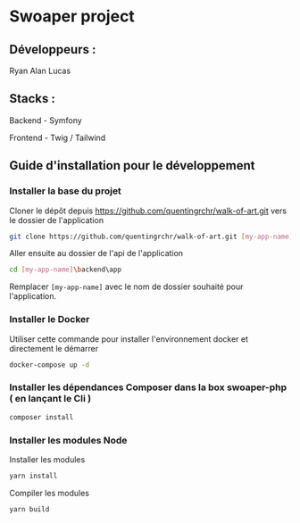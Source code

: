 # Swoaper project

## Développeurs :

Ryan
Alan
Lucas

## Stacks :

Backend - Symfony

Frontend - Twig / Tailwind

## Guide d'installation pour le développement

### Installer la base du projet

  Cloner le dépôt depuis https://github.com/quentingrchr/walk-of-art.git vers le dossier de l'application
```bash
git clone https://github.com/quentingrchr/walk-of-art.git [my-app-name]
```

Aller ensuite au dossier de l'api de l'application
```bash
cd [my-app-name]\backend\app
```
Remplacer `[my-app-name]` avec le nom de dossier souhaité pour l'application.

### Installer le Docker

Utiliser cette commande pour installer l'environnement docker et directement le démarrer  
```bash
docker-compose up -d
```

### Installer les dépendances Composer dans la box swoaper-php ( en lançant le Cli )

```bash
composer install
```

### Installer les modules Node

Installer les modules
```bash
yarn install
```

Compiler les modules
```bash
yarn build
```
